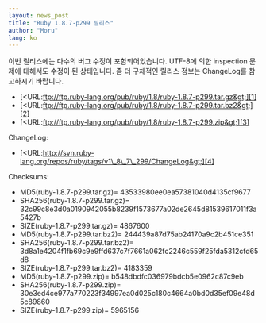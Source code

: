 ```yaml
---
layout: news_post
title: "Ruby 1.8.7-p299 릴리스"
author: "Moru"
lang: ko
---
```


이번 릴리스에는 다수의 버그 수정이 포함되어있습니다. UTF-8에 의한 inspection 문제에 대해서도 수정이 된 상태입니다.
좀 더 구체적인 릴리스 정보는 ChangeLog를 참고하시기 바랍니다.

* [&lt;URL:ftp://ftp.ruby-lang.org/pub/ruby/1.8/ruby-1.8.7-p299.tar.gz&gt;][1]
* [&lt;URL:ftp://ftp.ruby-lang.org/pub/ruby/1.8/ruby-1.8.7-p299.tar.bz2&gt;][2]
* [&lt;URL:ftp://ftp.ruby-lang.org/pub/ruby/1.8/ruby-1.8.7-p299.zip&gt;][3]

ChangeLog:

* [&lt;URL:http://svn.ruby-lang.org/repos/ruby/tags/v1\_8\_7\_299/ChangeLog&gt;][4]

Checksums:

* MD5(ruby-1.8.7-p299.tar.gz)= 43533980ee0ea57381040d4135cf9677
* SHA256(ruby-1.8.7-p299.tar.gz)=
  32c99c8e3d0a0190942055b8239f1573677a02de2645d81539617011f3a5427b
* SIZE(ruby-1.8.7-p299.tar.gz)= 4867600
* MD5(ruby-1.8.7-p299.tar.bz2)= 244439a87d75ab24170a9c2b451ce351
* SHA256(ruby-1.8.7-p299.tar.bz2)=
  3d8a1e4204f1fb69c9e9ffd637c7f7661a062fc2246c559f25fda5312cfd65d8
* SIZE(ruby-1.8.7-p299.tar.bz2)= 4183359
* MD5(ruby-1.8.7-p299.zip)= b548dbdfc036979bdcb5e0962c87c9eb
* SHA256(ruby-1.8.7-p299.zip)=
  30e3ed4ce977a770223f34997ea0d025c180c4664a0bd0d35ef09e48d5c89860
* SIZE(ruby-1.8.7-p299.zip)= 5965156



[1]: ftp://ftp.ruby-lang.org/pub/ruby/1.8/ruby-1.8.7-p299.tar.gz
[2]: ftp://ftp.ruby-lang.org/pub/ruby/1.8/ruby-1.8.7-p299.tar.bz2
[3]: ftp://ftp.ruby-lang.org/pub/ruby/1.8/ruby-1.8.7-p299.zip
[4]: http://svn.ruby-lang.org/repos/ruby/tags/v1_8_7_299/ChangeLog
